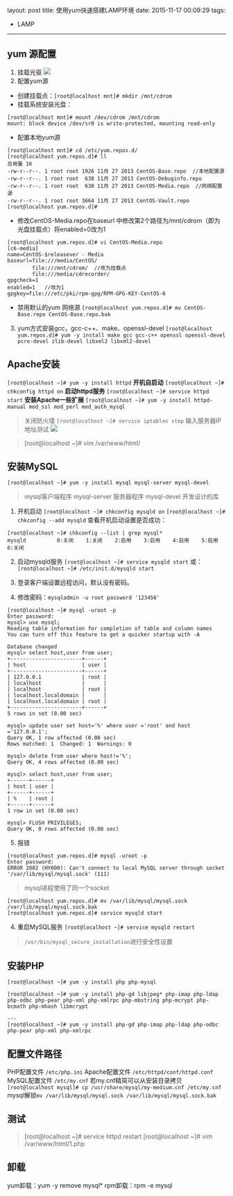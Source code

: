 layout: post
title: 使用yum快速搭建LAMP环境
date: 2015-11-17 00:09:29
tags:
- LAMP
---
## yum 源配置
1. 挂载光驱
![](http://7xwlfk.com1.z0.glb.clouddn.com/%E5%B1%8F%E5%B9%95%E5%BF%AB%E7%85%A7%202016-11-16%2020.54.17.png)
2. 配置yum源
* 创建挂载点：`[root@localhost mnt]# mkdir /mnt/cdrom`
* 挂载系统安装光盘：
```
[root@localhost mnt]# mount /dev/cdrom /mnt/cdrom
mount: block device /dev/sr0 is write-protected, mounting read-only
```

* 配置本地yum源
```
[root@localhost mnt]# cd /etc/yum.repos.d/
[root@localhost yum.repos.d]# ll
总用量 16
-rw-r--r--. 1 root root 1926 11月 27 2013 CentOS-Base.repo  //本地配置源
-rw-r--r--. 1 root root  638 11月 27 2013 CentOS-Debuginfo.repo
-rw-r--r--. 1 root root  630 11月 27 2013 CentOS-Media.repo  //网络配置源
-rw-r--r--. 1 root root 3664 11月 27 2013 CentOS-Vault.repo
[root@localhost yum.repos.d]#
```

* 修改CentOS-Media.repo在baseurl 中修改第2个路径为/mnt/cdrom（即为光盘挂载点）将enabled=0改为1
```
[root@localhost yum.repos.d]# vi CentOS-Media.repo
[c6-media]
name=CentOS-$releasever - Media
baseurl=file:///media/CentOS/
        file:///mnt/cdrom/  //改为挂载点
        file:///media/cdrecorder/
gpgcheck=1
enabled=1   //改为1
gpgkey=file:///etc/pki/rpm-gpg/RPM-GPG-KEY-CentOS-6
```
 
* 禁用默认的yum 网络源
`[root@localhost yum.repos.d]# mv CentOS-Base.repo CentOS-Base.repo.bak`

3. yum方式安装gcc，gcc-c++、make、openssl-devel
`[root@localhost yum.repos.d]# yum -y install make gcc gcc-c++ openssl openssl-devel pcre-devel zlib-devel libxml2 libxml2-devel`

## Apache安装
`[root@localhost ~]# yum -y install httpd`
**开机自启动**
`[root@localhost ~]# chkconfig httpd on`
**启动httpd服务**
`[root@localhost ~]# service httpd start`
**安装Apache一些扩展**
`[root@localhost ~]# yum -y install httpd-manual mod_ssl mod_perl mod_auth_mysql`
>关闭防火墙
>`[root@localhost ~]# service iptables stop`
>输入服务器IP地址测试
![](http://7xwlfk.com1.z0.glb.clouddn.com/%E5%B1%8F%E5%B9%95%E5%BF%AB%E7%85%A7%202016-11-16%2021.12.36.png)

>[root@localhost ~]# vim /var/www/html/
## 安装MySQL
`[root@localhost ~]# yum -y install mysql mysql-server mysql-devel`
>mysql客户端程序
>mysql-server 服务器程序
>mysql-devel 开发设计的库

1. 开机启动
`[root@localhost ~]# chkconfig mysqld on`
`[root@localhost ~]# chkconfig --add mysqld`
查看开机启动设置是否成功：
```
[root@localhost ~]# chkconfig --list | grep mysql*
mysqld         	0:关闭	1:关闭	2:启用	3:启用	4:启用	5:启用	6:关闭
```

2. 启动mysqld服务
`[root@localhost ~]# service mysqld start`
或：`[root@localhost ~]# /etc/init.d/mysqld start`

3. 登录客户端设置远程访问，默认没有密码。
4. 修改密码：`mysqladmin -u root password '123456'`
```
[root@localhost ~]# mysql -uroot -p
Enter password:
mysql> use mysql;
Reading table information for completion of table and column names
You can turn off this feature to get a quicker startup with -A

Database changed
mysql> select host,user from user;
+-----------------------+------+
| host                  | user |
+-----------------------+------+
| 127.0.0.1             | root |
| localhost             |      |
| localhost             | root |
| localhost.localdomain |      |
| localhost.localdomain | root |
+-----------------------+------+
5 rows in set (0.00 sec)

mysql> update user set host='%' where user ='root' and host ='127.0.0.1';
Query OK, 1 row affected (0.00 sec)
Rows matched: 1  Changed: 1  Warnings: 0

mysql> delete from user where host!='%';
Query OK, 4 rows affected (0.00 sec)

mysql> select host,user from user;
+------+------+
| host | user |
+------+------+
| %    | root |
+------+------+
1 row in set (0.00 sec)

mysql> FLUSH PRIVILEGES;
Query OK, 0 rows affected (0.00 sec)
```

5. 报错
```
[root@localhost yum.repos.d]# mysql -uroot -p
Enter password:
ERROR 2002 (HY000): Can't connect to local MySQL server through socket '/var/lib/mysql/mysql.sock' (111)
```

>mysql进程使用了同一个socket
```
[root@localhost yum.repos.d]# mv /var/lib/mysql/mysql.sock /var/lib/mysql/mysql.sock.bak
[root@localhost yum.repos.d]# service mysqld start
```


4. 重启MySQL服务
`[root@localhost ~]# service mysqld restart`
>`/usr/bin/mysql_secure_installation`进行安全性设置

## 安装PHP
`[root@localhost ~]# yum -y install php php-mysql`
```
[root@localhost ~]# yum -y install php-gd libjpeg* php-imap php-ldap php-odbc php-pear php-xml php-xmlrpc php-mbstring php-mcrypt php-bcmath php-mhash libmcrypt

---
[root@localhost ~]# yum -y install php-gd php-imap php-ldap php-odbc php-pear php-xml php-xmlrpc
```

## 配置文件路径
PHP配置文件
`/etc/php.ini`
Apache配置文件
`/etc/httpd/conf/httpd.conf`
MySQL配置文件
`/etc/my.cnf`
若my.cnf精简可以从安装目录拷贝
`[root@localhost mysql]# cp /usr/share/mysql/my-medium.cnf /etc/my.cnf`
mysql解锁`mv /var/lib/mysql/mysql.sock /var/lib/mysql/mysql.sock.bak`

## 测试
>[root@localhost ~]# service httpd restart
>[root@localhost ~]# vim /var/www/html/1.php
## 卸载
yum卸载：yum -y remove mysql*
rpm卸载：rpm -e mysql 
